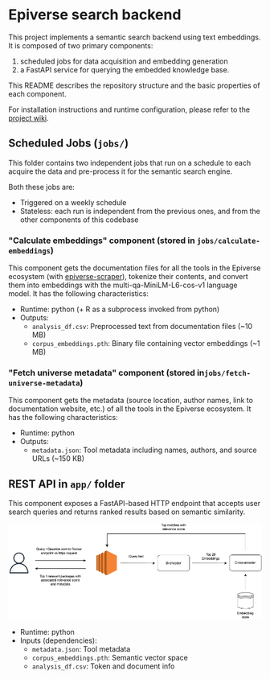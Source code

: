 # Epiverse search backend

This project implements a semantic search backend using text embeddings.
It is composed of two primary components:

1. scheduled jobs for data acquisition and embedding generation
2. a FastAPI service for querying the embedded knowledge base.

This README describes the repository structure and the basic properties of each component.

For installation instructions and runtime configuration, please refer to the [project wiki](https://github.com/epiverse-connect/epiverse-search-backend/wiki).

## Scheduled Jobs (`jobs/`)

This folder contains two independent jobs that run on a schedule to each acquire the data and
pre-process it for the semantic search engine.

Both these jobs are:

- Triggered on a weekly schedule
- Stateless: each run is independent from the previous ones, and from the other components of this codebase

### "Calculate embeddings" component (stored in `jobs/calculate-embeddings`)

This component gets the documentation files for all the tools in the Epiverse ecosystem (with [epiverse-scraper](https://github.com/epiverse-connect/epiverse-scraper)), tokenize their contents, and convert them into embeddings with the multi-qa-MiniLM-L6-cos-v1 language model.
It has the following characteristics:

- Runtime: python (+ R as a subprocess invoked from python)
- Outputs:
  - `analysis_df.csv`: Preprocessed text from documentation files (~10 MB)
  - `corpus_embeddings.pth`: Binary file containing vector embeddings (~1 MB)

### "Fetch universe metadata" component (stored in`jobs/fetch-universe-metadata`)

This component gets the metadata (source location, author names, link to documentation website, etc.) of all the tools in the Epiverse ecosystem.
It has the following characteristics:

- Runtime: python
- Outputs:
  - `metadata.json`: Tool metadata including names, authors, and source URLs (~150 KB)

## REST API in `app/` folder

This component exposes a FastAPI-based HTTP endpoint that accepts user search queries and returns ranked results based on semantic similarity.

![Flowchart](./epiverse_search_flowchart.png)

- Runtime: python
- Inputs (dependencies):
  - `metadata.json`: Tool metadata
  - `corpus_embeddings.pth`: Semantic vector space
  - `analysis_df.csv`: Token and document info


